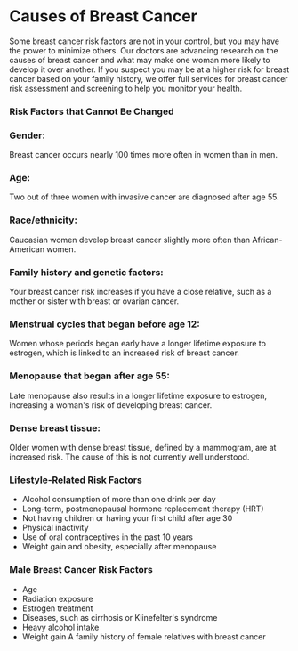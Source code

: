 # Causes of Breast Cancer

Some breast cancer risk factors are not in your control, but you may have the power to minimize others. Our doctors are advancing research on the causes of breast cancer and what may make one woman more likely to develop it over another. If you suspect you may be at a higher risk for breast cancer based on your family history, we offer full services for breast cancer risk assessment and screening to help you monitor your health.

### Risk Factors that Cannot Be Changed

### Gender:
 Breast cancer occurs nearly 100 times more often in women than in men.
### Age: 
Two out of three women with invasive cancer are diagnosed after age 55.
### Race/ethnicity: 
Caucasian women develop breast cancer slightly more often than African-American women. 
### Family history and genetic factors: 
Your breast cancer risk increases if you have a close relative, such as a mother or sister with breast or ovarian cancer. 
### Menstrual cycles that began before age 12: 
Women whose periods began early have a longer lifetime exposure to estrogen, which is linked to an increased risk of breast cancer.
### Menopause that began after age 55: 
Late menopause also results in a longer lifetime exposure to estrogen, increasing a woman's risk of developing breast cancer.
### Dense breast tissue: 
Older women with dense breast tissue, defined by a mammogram, are at increased risk. The cause of this is not currently well understood.
### Lifestyle-Related Risk Factors
* Alcohol consumption of more than one drink per day
* Long-term, postmenopausal hormone replacement therapy (HRT)
* Not having children or having your first child after age 30
* Physical inactivity
* Use of oral contraceptives in the past 10 years
* Weight gain and obesity, especially after menopause
### Male Breast Cancer Risk Factors
* Age
* Radiation exposure
* Estrogen treatment
* Diseases, such as cirrhosis or Klinefelter's syndrome
* Heavy alcohol intake
* Weight gain
A family history of female relatives with breast cancer
